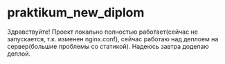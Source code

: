 # praktikum_new_diplom
Здравствуйте! Проект локально полностью работает(сейчас не запускается, т.к. изменен nginx.conf), сейчас работаю над деплоем на сервер(большие проблемы со статикой). Надеюсь завтра доделаю деплой.